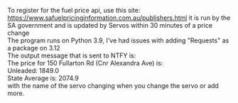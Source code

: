 To register for the fuel price api, use this site: https://www.safuelpricinginformation.com.au/publishers.html it is run by the SA government and is updated by Servos within 30 minutes of a price change<br />
The program runs on Python 3.9, I've had issues with adding "Requests" as a package on 3.12<br />
The output message that is sent to NTFY is: <br />
The price for 150 Fullarton Rd (Cnr Alexandra Ave) is: <br />
Unleaded: 1849.0<br />
State Average is: 2074.9<br />
with the name of the servo changing when you change the servo or add more.
